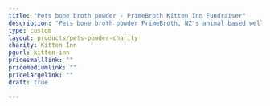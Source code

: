 ```yaml
---
title: "Pets bone broth powder - PrimeBroth Kitten Inn Fundraiser"
description: "Pets bone broth powder PrimeBroth, NZ's animal based wellness drink for pets"
type: custom
layout: products/pets-powder-charity
charity: Kitten Inn
pgurl: kitten-inn
pricesmalllink: ""
pricemediumlink: ""
pricelargelink: ""
draft: true

---
```

